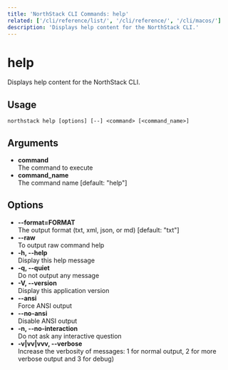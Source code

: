 ```yaml
---
title: 'NorthStack CLI Commands: help'
related: ['/cli/reference/list/', '/cli/reference/', '/cli/macos/']
description: 'Displays help content for the NorthStack CLI.'
---
```


# help

Displays help content for the NorthStack CLI.

## Usage

`northstack help [options] [--] <command> [<command_name>]`

## Arguments

-   **command**  
    The command to execute
-   **command_name**  
    The command name [default: "help"]

## Options

-   **--format=FORMAT**  
    The output format (txt, xml, json, or md) [default: "txt"]
-   **--raw**  
    To output raw command help
-   **-h, --help**  
    Display this help message
-   **-q, --quiet**  
    Do not output any message
-   **-V, --version**  
    Display this application version
-   **--ansi**  
    Force ANSI output
-   **--no-ansi**  
    Disable ANSI output
-   **-n, --no-interaction**  
    Do not ask any interactive question
-   **-v|vv|vvv, --verbose**  
    Increase the verbosity of messages: 1 for normal output, 2 for more verbose output and 3 for debug)
